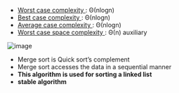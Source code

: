 - <ins>Worst case complexity </ins>: Θ(nlogn)
- <ins>Best case complexity </ins>: Θ(nlogn)
- <ins>Average case complexity </ins>: Θ(nlogn)
- <ins>Worst case space complexity </ins>: Θ(n) auxiliary

![image](https://user-images.githubusercontent.com/53979947/126135995-febfb5a5-3127-4d6c-bf66-49a96aa69e64.png)

- Merge sort is Quick sort’s complement
- Merge sort accesses the data in a sequential manner
- <b>This algorithm is used for sorting a linked list</b>
- <b> stable algorithm </b>
